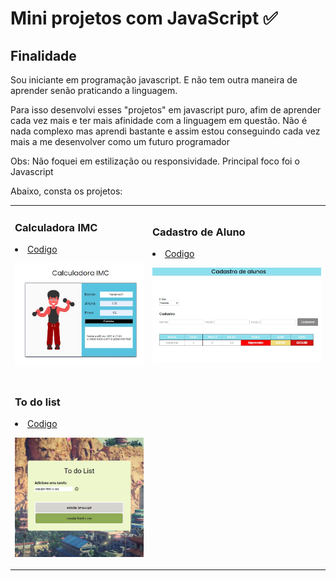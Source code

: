 <h1>Mini projetos com JavaScript ✅</h1> 

<h2>Finalidade</h2>

Sou iniciante em programação javascript. E não tem outra maneira de aprender senão praticando a linguagem.

Para isso desenvolvi esses "projetos" em javascript puro, afim de aprender cada vez mais e ter mais afinidade com a linguagem em questão. Não é nada complexo mas aprendi bastante
e assim estou conseguindo cada vez mais a me desenvolver como um futuro programador

Obs: Não foquei em estilização ou responsividade. Principal foco foi o Javascript

Abaixo, consta os projetos:

<table>
  <tr>
    <td>
       <h3>Calculadora IMC</h3>
       <li><a href="https://github.com/njunior93/mini-projetos/tree/d52844240f3d3c98a293c65fe71ebb86b4e04621/calculadora-imc">Codigo</a</li>
       <p><a href="https://calculadoraimc-phi.vercel.app/"><img src="/img/calculadoraimc.JPG"></a></p>
    </td>
    <td>
       <h3>Cadastro de Aluno</h3>
       <li><a href="https://github.com/njunior93/mini-projetos/tree/main/cadastro-aluno">Codigo</a</li>
       <p><a href="https://cadastro-aluno-murex.vercel.app/"><img src="/img/cadastroaluno.JPG"></a></p>
    </td>

   <tr>
      <td>
         <h3>To do list</h3>
         <li><a href="https://github.com/njunior93/mini-projetos/tree/main/todo-list-tarefas">Codigo</a</li>
         <p><a href="https://todolist-iota-self.vercel.app/"><img src="/img/todolist.JPG"></a></p>
      </td>
  </tr>
</table>
